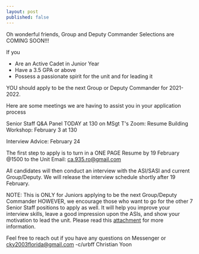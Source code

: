```yaml
---
layout: post
published: false
---
```

Oh wonderful friends,
Group and Deputy Commander Selections are COMING SOON!!!

If you

- Are an Active Cadet in Junior Year
- Have a 3.5 GPA or above
- Possess a passionate spirit for the unit and for leading it

YOU should apply to be the next Group or Deputy Commander for 2021-2022.

Here are some meetings we are having to assist you in your application process

Senior Staff Q&A Panel TODAY at 130 on MSgt T's Zoom:
Resume Building Workshop: February 3 at 130

Interview Advice: February 24

The first step to apply is to turn in a ONE PAGE Resume by 19 February @1500 to the Unit Email: ca.935.ro@gmail.com

All candidates will then conduct an interview with the ASI/SASI and current Group/Deputy. We will release the interview schedule shortly after 19 February.

NOTE:
This is ONLY for Juniors applying to be the next Group/Deputy Commander HOWEVER, we encourage those who want to go for the other 7 Senior Staff positions to apply as well. It will help you improve your interview skills, leave a good impression upon the ASIs, and show your motivation to lead the unit.
Please read this [attachment](https://drive.google.com/file/d/16LHkWbahlI4buTKjk6N6YI34G7exa2pZ/view?usp=sharing) for more information.

Feel free to reach out if you have any questions on Messenger or cky2003florida@gmail.com
-c/urbff Christian Yoon